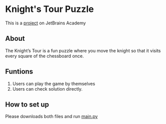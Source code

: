 # Knight's Tour Puzzle

This is a [project](https://hyperskill.org/projects/141?track=2) on JetBrains Academy

## About
The Knight’s Tour is a fun puzzle where you move the knight so that it visits every square of the chessboard once.

## Funtions
1. Users can play the game by themselves
2. Users can check solution directly.  

## How to set up
Please downloads both files and run [main.py](https://github.com/qilinz/Knights-Tour-Puzzle/blob/main/main.py)
